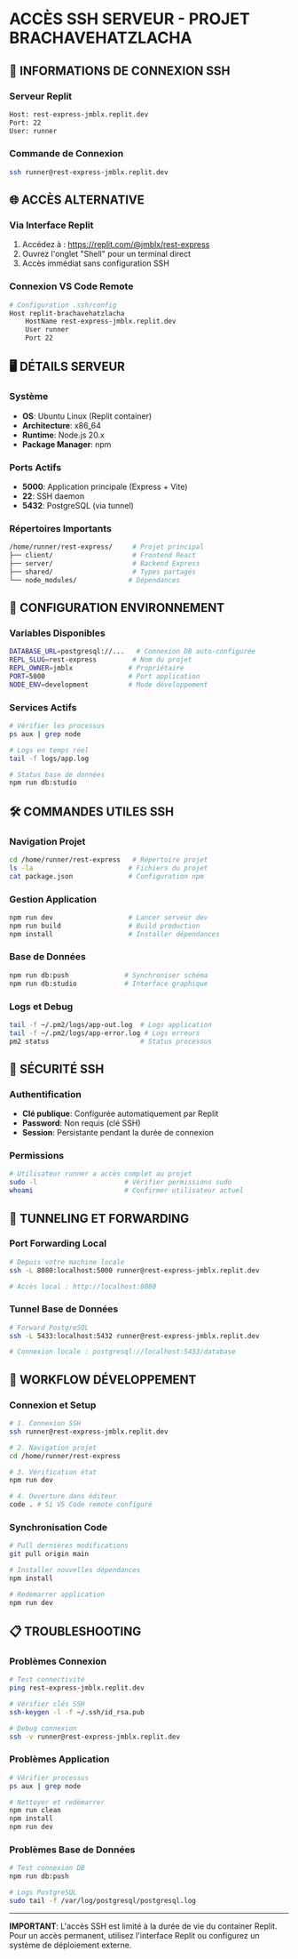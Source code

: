 # ACCÈS SSH SERVEUR - PROJET BRACHAVEHATZLACHA

## 🔐 INFORMATIONS DE CONNEXION SSH

### Serveur Replit
```bash
Host: rest-express-jmblx.replit.dev
Port: 22
User: runner
```

### Commande de Connexion
```bash
ssh runner@rest-express-jmblx.replit.dev
```

## 🌐 ACCÈS ALTERNATIVE

### Via Interface Replit
1. Accédez à : https://replit.com/@jmblx/rest-express
2. Ouvrez l'onglet "Shell" pour un terminal direct
3. Accès immédiat sans configuration SSH

### Connexion VS Code Remote
```bash
# Configuration .ssh/config
Host replit-brachavehatzlacha
    HostName rest-express-jmblx.replit.dev
    User runner
    Port 22
```

## 🖥️ DÉTAILS SERVEUR

### Système
- **OS**: Ubuntu Linux (Replit container)
- **Architecture**: x86_64
- **Runtime**: Node.js 20.x
- **Package Manager**: npm

### Ports Actifs
- **5000**: Application principale (Express + Vite)
- **22**: SSH daemon
- **5432**: PostgreSQL (via tunnel)

### Répertoires Importants
```bash
/home/runner/rest-express/     # Projet principal
├── client/                    # Frontend React
├── server/                    # Backend Express
├── shared/                    # Types partagés
└── node_modules/             # Dépendances
```

## 🔧 CONFIGURATION ENVIRONNEMENT

### Variables Disponibles
```bash
DATABASE_URL=postgresql://...   # Connexion DB auto-configurée
REPL_SLUG=rest-express         # Nom du projet
REPL_OWNER=jmblx              # Propriétaire
PORT=5000                     # Port application
NODE_ENV=development          # Mode développement
```

### Services Actifs
```bash
# Vérifier les processus
ps aux | grep node

# Logs en temps réel
tail -f logs/app.log

# Status base de données
npm run db:studio
```

## 🛠️ COMMANDES UTILES SSH

### Navigation Projet
```bash
cd /home/runner/rest-express   # Répertoire projet
ls -la                        # Fichiers du projet
cat package.json              # Configuration npm
```

### Gestion Application
```bash
npm run dev                   # Lancer serveur dev
npm run build                 # Build production
npm install                   # Installer dépendances
```

### Base de Données
```bash
npm run db:push              # Synchroniser schéma
npm run db:studio            # Interface graphique
```

### Logs et Debug
```bash
tail -f ~/.pm2/logs/app-out.log  # Logs application
tail -f ~/.pm2/logs/app-error.log # Logs erreurs
pm2 status                       # Status processus
```

## 🔐 SÉCURITÉ SSH

### Authentification
- **Clé publique**: Configurée automatiquement par Replit
- **Password**: Non requis (clé SSH)
- **Session**: Persistante pendant la durée de connexion

### Permissions
```bash
# Utilisateur runner a accès complet au projet
sudo -l                      # Vérifier permissions sudo
whoami                       # Confirmer utilisateur actuel
```

## 📡 TUNNELING ET FORWARDING

### Port Forwarding Local
```bash
# Depuis votre machine locale
ssh -L 8080:localhost:5000 runner@rest-express-jmblx.replit.dev

# Accès local : http://localhost:8080
```

### Tunnel Base de Données
```bash
# Forward PostgreSQL
ssh -L 5433:localhost:5432 runner@rest-express-jmblx.replit.dev

# Connexion locale : postgresql://localhost:5433/database
```

## 🚀 WORKFLOW DÉVELOPPEMENT

### Connexion et Setup
```bash
# 1. Connexion SSH
ssh runner@rest-express-jmblx.replit.dev

# 2. Navigation projet
cd /home/runner/rest-express

# 3. Vérification état
npm run dev

# 4. Ouverture dans éditeur
code . # Si VS Code remote configuré
```

### Synchronisation Code
```bash
# Pull dernières modifications
git pull origin main

# Installer nouvelles dépendances
npm install

# Redémarrer application
npm run dev
```

## 📋 TROUBLESHOOTING

### Problèmes Connexion
```bash
# Test connectivité
ping rest-express-jmblx.replit.dev

# Vérifier clés SSH
ssh-keygen -l -f ~/.ssh/id_rsa.pub

# Debug connexion
ssh -v runner@rest-express-jmblx.replit.dev
```

### Problèmes Application
```bash
# Vérifier processus
ps aux | grep node

# Nettoyer et redémarrer
npm run clean
npm install
npm run dev
```

### Problèmes Base de Données
```bash
# Test connexion DB
npm run db:push

# Logs PostgreSQL
sudo tail -f /var/log/postgresql/postgresql.log
```

---

**IMPORTANT**: L'accès SSH est limité à la durée de vie du container Replit. Pour un accès permanent, utilisez l'interface Replit ou configurez un système de déploiement externe.